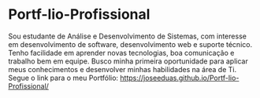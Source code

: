 # Portf-lio-Profissional
Sou estudante de Análise e Desenvolvimento de Sistemas, com interesse em desenvolvimento de software, desenvolvimento web e suporte técnico. Tenho facilidade em aprender novas tecnologias, boa comunicação e trabalho bem em equipe. Busco minha primeira oportunidade para aplicar meus conhecimentos e desenvolver minhas habilidades na área de Ti. <br>
Segue o link para o meu Portfólio: https://joseeduas.github.io/Portf-lio-Profissional/
